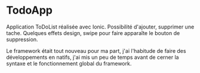 # TodoApp

Application ToDoList réalisée avec Ionic. Possibilité d'ajouter, supprimer une tache. Quelques effets design, swipe pour
faire apparaîte le bouton de suppression.

Le framework était tout nouveau pour ma part, j'ai l'habitude de faire des développements en natifs, j'ai mis un peu de temps
avant de cerner la syntaxe et le fonctionnement global du framework.
